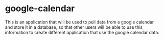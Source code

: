 # google-calendar
This is an application that will be used to pull data from a google calendar and store it in a database, so that other users will be able to use this information to create different application that use the google calendar data.


